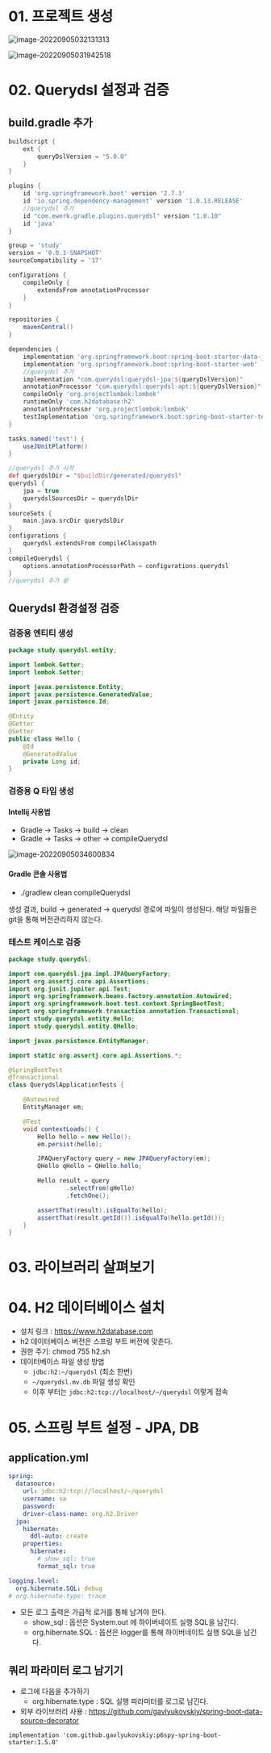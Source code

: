 # 01. 프로젝트 생성

![image-20220905032131313](../05_실전_Querydsl/images/image-20220905032131313-2315894.png)

![image-20220905031942518](../05_실전_Querydsl/images/image-20220905031942518-2315894.png)



# 02. Querydsl 설정과 검증

## build.gradle 추가

``` groovy
buildscript {
	ext {
		queryDslVersion = "5.0.0"
	}
}

plugins {
	id 'org.springframework.boot' version '2.7.3'
	id 'io.spring.dependency-management' version '1.0.13.RELEASE'
	//querydsl 추가
	id "com.ewerk.gradle.plugins.querydsl" version "1.0.10"
	id 'java'
}

group = 'study'
version = '0.0.1-SNAPSHOT'
sourceCompatibility = '17'

configurations {
	compileOnly {
		extendsFrom annotationProcessor
	}
}

repositories {
	mavenCentral()
}

dependencies {
	implementation 'org.springframework.boot:spring-boot-starter-data-jpa'
	implementation 'org.springframework.boot:spring-boot-starter-web'
	//querydsl 추가
	implementation "com.querydsl:querydsl-jpa:${queryDslVersion}"
	annotationProcessor "com.querydsl:querydsl-apt:${queryDslVersion}"
	compileOnly 'org.projectlombok:lombok'
	runtimeOnly 'com.h2database:h2'
	annotationProcessor 'org.projectlombok:lombok'
	testImplementation 'org.springframework.boot:spring-boot-starter-test'
}

tasks.named('test') {
	useJUnitPlatform()
}

//querydsl 추가 시작
def querydslDir = "$buildDir/generated/querydsl"
querydsl {
	jpa = true
	querydslSourcesDir = querydslDir
}
sourceSets {
	main.java.srcDir querydslDir
}
configurations {
	querydsl.extendsFrom compileClasspath
}
compileQuerydsl {
	options.annotationProcessorPath = configurations.querydsl
}
//querydsl 추가 끝
```



## Querydsl 환경설정 검증

### 검증용 엔티티 생성

``` java
package study.querydsl.entity;

import lombok.Getter;
import lombok.Setter;

import javax.persistence.Entity;
import javax.persistence.GeneratedValue;
import javax.persistence.Id;

@Entity
@Getter
@Setter
public class Hello {
    @Id
    @GeneratedValue
    private Long id;
}
```



### 검증용 Q 타입 생성

#### Intellij 사용법

* Gradle -> Tasks -> build -> clean
* Gradle -> Tasks -> other -> compileQuerydsl

![image-20220905034600834](../05_실전_Querydsl/images/image-20220905034600834-2317184.png)



#### Gradle 콘솔 사용법

* ./gradlew clean compileQuerydsl



생성 결과, build -> generated -> querydsl 경로에 파일이 생성된다. 해당 파일들은 git을 통해 버전관리하지 않는다.



### 테스트 케이스로 검증

``` java
package study.querydsl;

import com.querydsl.jpa.impl.JPAQueryFactory;
import org.assertj.core.api.Assertions;
import org.junit.jupiter.api.Test;
import org.springframework.beans.factory.annotation.Autowired;
import org.springframework.boot.test.context.SpringBootTest;
import org.springframework.transaction.annotation.Transactional;
import study.querydsl.entity.Hello;
import study.querydsl.entity.QHello;

import javax.persistence.EntityManager;

import static org.assertj.core.api.Assertions.*;

@SpringBootTest
@Transactional
class QuerydslApplicationTests {

	@Autowired
	EntityManager em;

	@Test
	void contextLoads() {
		Hello hello = new Hello();
		em.persist(hello);

		JPAQueryFactory query = new JPAQueryFactory(em);
		QHello qHello = QHello.hello;

		Hello result = query
				.selectFrom(qHello)
				.fetchOne();

		assertThat(result).isEqualTo(hello);
		assertThat(result.getId()).isEqualTo(hello.getId());
	}
}
```





# 03. 라이브러리 살펴보기



# 04. H2 데이터베이스 설치

* 설치 링크 : https://www.h2database.com 
* h2 데이터베이스 버전은 스프링 부트 버전에 맞춘다. 
* 권한 주기: chmod 755 h2.sh 
* 데이터베이스 파일 생성 방법 
    * `jdbc:h2:~/querydsl` (최소 한번) 
    * `~/querydsl.mv.db` 파일 생성 확인 
    * 이후 부터는 `jdbc:h2:tcp://localhost/~/querydsl` 이렇게 접속



# 05. 스프링 부트 설정 - JPA, DB

## application.yml

``` yaml
spring:
  datasource:
    url: jdbc:h2:tcp://localhost/~/querydsl
    username: sa
    password:
    driver-class-name: org.h2.Driver
  jpa:
    hibernate:
      ddl-auto: create
    properties:
      hibernate:
        # show_sql: true
        format_sql: true

logging.level:
  org.hibernate.SQL: debug
# org.hibernate.type: trace
```

* 모든 로그 출력은 가급적 로거를 통해 남겨야 한다.
    * show_sql : 옵션은 System.out 에 하이버네이트 실행 SQL을 남긴다.
    * org.hibernate.SQL : 옵션은 logger를 통해 하이버네이트 실행 SQL을 남긴다.



## 쿼리 파라미터 로그 남기기

* 로그에 다음을 추가하기 
    * org.hibernate.type : SQL 실행 파라미터를 로그로 남긴다. 
* 외부 라이브러리 사용 : https://github.com/gavlyukovskiy/spring-boot-data-source-decorator

``` 
implementation 'com.github.gavlyukovskiy:p6spy-spring-boot-starter:1.5.8'
```

